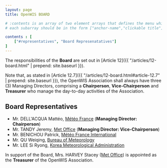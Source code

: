 ```yaml
---
layout: page
title: OpenWIS BOARD

# :contents is an array of two element arrays that defines the menu which appears in the masthead
# each subarray should be in the form ["anchor-name","clickable title"]

contents : [
    ["#representatives", "Board Represenatatives"]
]
---
```


The responsibilities of the **Board** are set out in [Article 12]({{ "/articles/12-board.html" | prepend: site.baseurl }}).

Note that, as stated in [Article 12.7]({{ "/articles/12-board.html#article-12.7" | prepend: site.baseurl }}), the OpenWIS Association shall always have three (3) Managing Directors, comprising a **Chairperson**, **Vice-Chairperson** and **Treasurer** who manage the day-to-day activities of the Association.

<h2 id="representatives">Board Representatives</h2>

* Mr. DELL'ACQUA Mattéo, [Météo France](http://meteo.fr/) (**Managing Director: Chairperson**)
* Mr. TANDY Jeremy, [Met Office](http://www.metoffice.gov.uk/) (**Managing Director: Vice-Chairperson**)
* Mr. BENICHOU Patrick, [Météo France International](http://www.mfi.fr)
* Mr. QU Weiqing, [Bureau of Meteorology](http://www.bom.gov.au/)
* Mr. LEE Si Ryong, [Korea Meteorological Administration](http://www.kma.go.kr/)

In support of the Board, Mrs. HARVEY Stacey ([Met Office](http://www.metoffice.gov.uk/)) is appointed as the **Treasurer** of the OpenWIS Association.

